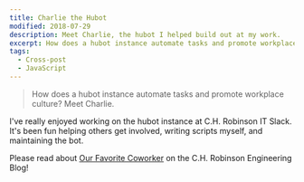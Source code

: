 ```yaml
---
title: Charlie the Hubot
modified: 2018-07-29
description: Meet Charlie, the hubot I helped build out at my work.
excerpt: How does a hubot instance automate tasks and promote workplace culture? Meet Charlie.
tags:
  - Cross-post
  - JavaScript
---
```


> How does a hubot instance automate tasks and promote workplace culture? Meet Charlie.

I've really enjoyed working on the hubot instance at C.H. Robinson IT Slack. It's been fun helping others get involved,
writing scripts myself, and maintaining the bot.

Please read about [Our Favorite Coworker](https://engineering.chrobinson.com/culture/our-favorite-coworker/) on the
C.H. Robinson Engineering Blog!
